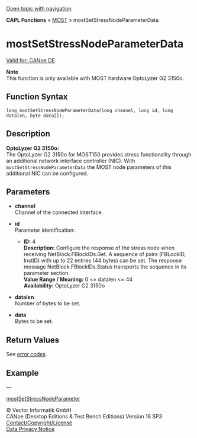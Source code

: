 [Open topic with navigation](../../../../../CANoeDEFamily.htm#Topics/CAPLFunctions/MOST/Functions/CAPLfunctionMOSTSetStressNodeParameterData.md)

**CAPL Functions** » [MOST](../CAPLfunctionsMOSTOverview.md) » mostSetStressNodeParameterData

# mostSetStressNodeParameterData

[Valid for: CANoe DE](../../../Shared/FeatureAvailability.md)

**Note**  
This function is only available with MOST hardware OptoLyzer G2 3150o.

## Function Syntax

```plaintext
long mostSetStressNodeParameterData(long channel, long id, long datalen, byte data[]);
```

## Description

**OptoLyzer G2 3150o:**  
The OptoLyzer G2 3150o for MOST150 provides stress functionality through an additional network interface controller (NIC). With `mostSetStressNodeParameterData` the MOST node parameters of this additional NIC can be configured.

## Parameters

- **channel**  
  Channel of the connected interface.

- **id**  
  Parameter identification:

  - **ID:** 4  
    **Description:** Configure the response of the stress node when receiving NetBlock.FBlockIDs.Get. A sequence of pairs (FBLockID, InstID) with up to 22 entries (44 bytes) can be set. The response message NetBlock.FBlockIDs.Status transports the sequence in its parameter section.  
    **Value Range / Meaning:** 0 <= datalen <= 44  
    **Availability:** OptoLyzer G2 3150o

- **datalen**  
  Number of bytes to be set.

- **data**  
  Bytes to be set.

## Return Values

See [error codes](../CAPLfunctionsMOSTErrorCodes.md).

## Example

—

[mostSetStressNodeParameter](CAPLfunctionMOSTSetGetStressNodeParameter.md)

© Vector Informatik GmbH  
CANoe (Desktop Editions & Test Bench Editions) Version 18 SP3  
[Contact/Copyright/License](../../../Shared/ContactCopyrightLicense.md)  
[Data Privacy Notice](https://www.vector.com/int/en/company/get-info/privacy-policy/)